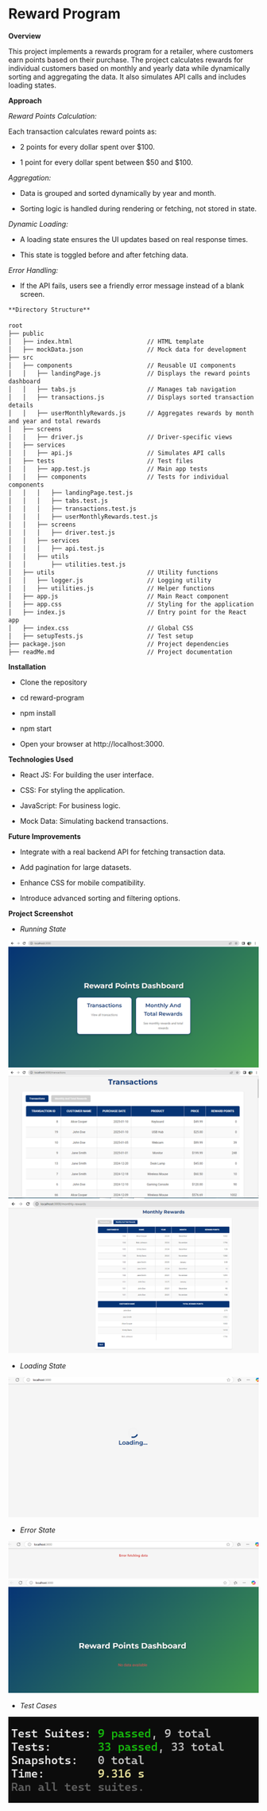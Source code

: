 # **Reward Program**


**Overview**

This project implements a rewards program for a retailer, where customers earn points based on their purchase. The project calculates rewards for individual customers based on monthly and yearly data while dynamically sorting and aggregating the data. It also simulates API calls and includes loading states.

**Approach**

*Reward Points Calculation:*


Each transaction calculates reward points as:

* 2 points for every dollar spent over $100.

* 1 point for every dollar spent between $50 and $100.

*Aggregation:*


* Data is grouped and sorted dynamically by year and month. 

* Sorting logic is handled during rendering or fetching, not stored in state.

*Dynamic Loading:*


* A loading state ensures the UI updates based on real response times. 

* This state is toggled before and after fetching data.

*Error Handling:*


* If the API fails, users see a friendly error message instead of a blank screen.

```
**Directory Structure**

root
├── public
│   ├── index.html                     // HTML template
│   ├── mockData.json                  // Mock data for development
├── src
│   ├── components                     // Reusable UI components
│   │   ├── landingPage.js             // Displays the reward points dashboard
│   │   ├── tabs.js                    // Manages tab navigation
│   │   ├── transactions.js            // Displays sorted transaction details
│   │   ├── userMonthlyRewards.js      // Aggregates rewards by month and year and total rewards
│   ├── screens
│   │   ├── driver.js                  // Driver-specific views
│   ├── services
│   │   ├── api.js                     // Simulates API calls
│   ├── tests                          // Test files
│   │   ├── app.test.js                // Main app tests
│   │   ├── components                 // Tests for individual components
│   │   │   ├── landingPage.test.js
│   │   │   ├── tabs.test.js
│   │   │   ├── transactions.test.js
│   │   │   ├── userMonthlyRewards.test.js
│   │   ├── screens
│   │   │   ├── driver.test.js
│   │   ├── services
│   │   │   ├── api.test.js
│   │   ├── utils
│   │       ├── utilities.test.js
│   ├── utils                          // Utility functions
│   │   ├── logger.js                  // Logging utility
│   │   ├── utilities.js               // Helper functions
│   ├── app.js                         // Main React component
│   ├── app.css                        // Styling for the application
│   ├── index.js                       // Entry point for the React app
│   ├── index.css                      // Global CSS
│   ├── setupTests.js                  // Test setup
├── package.json                       // Project dependencies
├── readMe.md                          // Project documentation
```

**Installation**


* Clone the repository

* cd reward-program

* npm install

* npm start

* Open your browser at http://localhost:3000.


**Technologies Used**


* React JS: For building the user interface.

* CSS: For styling the application.

* JavaScript: For business logic.

* Mock Data: Simulating backend transactions.


**Future Improvements**


* Integrate with a real backend API for fetching transaction data.

* Add pagination for large datasets.

* Enhance CSS for mobile compatibility.

* Introduce advanced sorting and filtering options.


**Project Screenshot**



* *Running State*

![Dashboard](/assets/appDashboard.png)
![Transactions Table](/assets/transactionsTable.png)
![User Monthly Rewards Table](/assets/monthlyRewardsTable.png)

* *Loading State*

![Loading](/assets/loading.png)

* *Error State*

![Error](/assets/error.png)
![No Data Available](/assets/noDataAvailable.png)

* *Test Cases*

![Test Cases](/assets/testCasesPassed.png)






